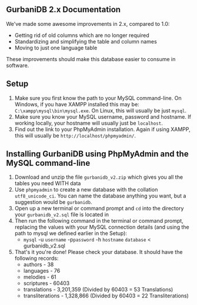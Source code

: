 ## GurbaniDB 2.x Documentation

We've made some awesome improvements in 2.x, compared to 1.0:

* Getting rid of old columns which are no longer required
* Standardizing and simplifying the table and column names
* Moving to just one language table

These improvements should make this database easier to consume in software.

## Setup
1. Make sure you first know the path to your MySQL command-line. On Windows, if you have XAMPP installed this may be: `C:\xampp\mysql\bin\mysql.exe`. On Linux, this will usually be just `mysql`.
2. Make sure you know your MySQL username, password and hostname. If working locally, your hostname will usually just be `localhost`.
3. Find out the link to your PhpMyAdmin installation. Again if using XAMPP, this will usually be `http://localhost/phpmyadmin/`.

## Installing GurbaniDB using PhpMyAdmin and the MySQL command-line
1. Download and unzip the file `gurbanidb_v2.zip` which gives you all the tables you need WITH data
2. Use `phpmyadmin` to create a new database with the collation `utf8_unicode_ci`. You can name the database anything you want, but a suggestion would be `gurbanidb`.
3. Open up a new terminal or command prompt and `cd` into the directory your `gurbanidb_v2.sql` file is located in
4. Then run the following command in the terminal or command prompt, replacing the values with your MySQL connection details (and using the path to mysql we defined earlier in the Setup):
	* `mysql` -u `username` -p`password` -h `hostname` `database` < gurbanidb_v2.sql
5. That's it you're done! Please check your database. It should have the following records:
	* authors - 38
	* languages - 76
	* melodies - 61
	* scriptures - 60403
	* translations - 3,201,359 (Divided by 60403 = 53 Translations)
	* transliterations - 1,328,866 (Divided by 60403 = 22 Transliterations)
